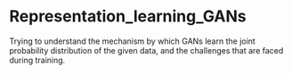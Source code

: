 # Representation_learning_GANs
Trying to understand the mechanism by which GANs learn the joint probability distribution of the given data, and the challenges that are faced during training.

